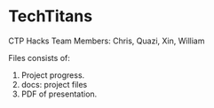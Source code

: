 # TechTitans
CTP Hacks
Team Members: 
Chris, Quazi, Xin, William 

Files consists of: 

1) Project progress.
2) docs: project files
3) PDF of presentation.

